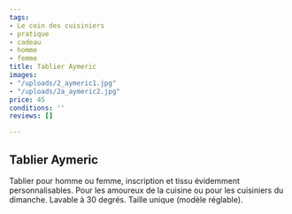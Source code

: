 ```yaml
---
tags:
- Le coin des cuisiniers
- pratique
- cadeau
- homme
- femme
title: Tablier Aymeric
images:
- "/uploads/2_aymeric1.jpg"
- "/uploads/2a_aymeric2.jpg"
price: 45
conditions: ''
reviews: []

---
```

## Tablier Aymeric

Tablier pour homme ou femme, inscription et tissu évidemment personnalisables. Pour les amoureux de la cuisine ou pour les cuisiniers du dimanche. Lavable à 30 degrés. Taille unique (modèle réglable).